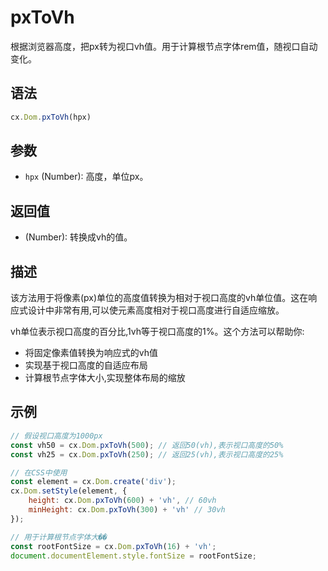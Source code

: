 # pxToVh

根据浏览器高度，把px转为视口vh值。用于计算根节点字体rem值，随视口自动变化。

## 语法

```js
cx.Dom.pxToVh(hpx)
```

## 参数

- `hpx` (Number): 高度，单位px。

## 返回值

- (Number): 转换成vh的值。

## 描述

该方法用于将像素(px)单位的高度值转换为相对于视口高度的vh单位值。这在响应式设计中非常有用,可以使元素高度相对于视口高度进行自适应缩放。

vh单位表示视口高度的百分比,1vh等于视口高度的1%。这个方法可以帮助你:
- 将固定像素值转换为响应式的vh值
- 实现基于视口高度的自适应布局
- 计算根节点字体大小,实现整体布局的缩放

## 示例

```js
// 假设视口高度为1000px
const vh50 = cx.Dom.pxToVh(500); // 返回50(vh),表示视口高度的50%
const vh25 = cx.Dom.pxToVh(250); // 返回25(vh),表示视口高度的25%

// 在CSS中使用
const element = cx.Dom.create('div');
cx.Dom.setStyle(element, {
    height: cx.Dom.pxToVh(600) + 'vh', // 60vh
    minHeight: cx.Dom.pxToVh(300) + 'vh' // 30vh
});

// 用于计算根节点字体大��
const rootFontSize = cx.Dom.pxToVh(16) + 'vh';
document.documentElement.style.fontSize = rootFontSize;
``` 